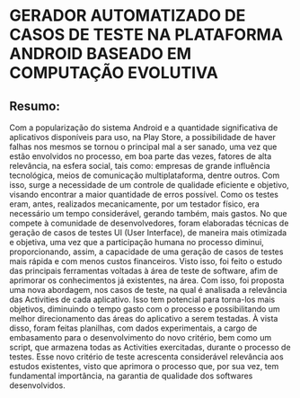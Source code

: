 # GERADOR AUTOMATIZADO DE CASOS DE TESTE NA PLATAFORMA ANDROID BASEADO EM COMPUTAÇÃO EVOLUTIVA
## Resumo:
Com a popularização do sistema Android e a quantidade significativa de aplicativos disponíveis para uso, na Play Store, a possibilidade de haver falhas nos mesmos se tornou o principal mal a ser sanado, uma vez que estão envolvidos no processo, em boa parte das vezes, fatores de alta relevância, na esfera social, tais como: empresas de grande influência tecnológica, meios de comunicação multiplataforma, dentre outros. Com isso, surge a necessidade de um controle de qualidade eficiente e objetivo, visando encontrar a maior quantidade de erros possível. Como os testes eram, antes, realizados mecanicamente, por um testador físico, era necessário um tempo considerável, gerando também, mais gastos. No que compete à comunidade de desenvolvedores, foram elaboradas técnicas de geração de casos de testes UI (User Interface), de maneira mais otimizada e objetiva, uma vez que a participação humana no processo diminui, proporcionando, assim, a capacidade de uma geração de casos de testes mais rápida e com menos custos financeiros. Visto isso, foi feito o estudo das principais ferramentas voltadas à área de teste de software, afim de aprimorar os conhecimentos já existentes, na área. Com isso, foi proposta uma nova abordagem, nos casos de teste, na qual é analisada a relevância das Activities de cada aplicativo. Isso tem potencial para torna-los mais objetivos, diminuindo o tempo gasto com o
processo e possibilitando um melhor direcionamento das áreas do aplicativo a serem testadas. À vista disso, foram feitas planilhas, com dados experimentais, a cargo de embasamento para o desenvolvimento do novo critério, bem como um script, que armazena todas as Activities exercitadas, durante o processo de testes. Esse novo critério de teste acrescenta considerável relevância aos estudos existentes, visto que aprimora o processo que, por sua vez, tem fundamental importância, na garantia de qualidade dos softwares desenvolvidos.
